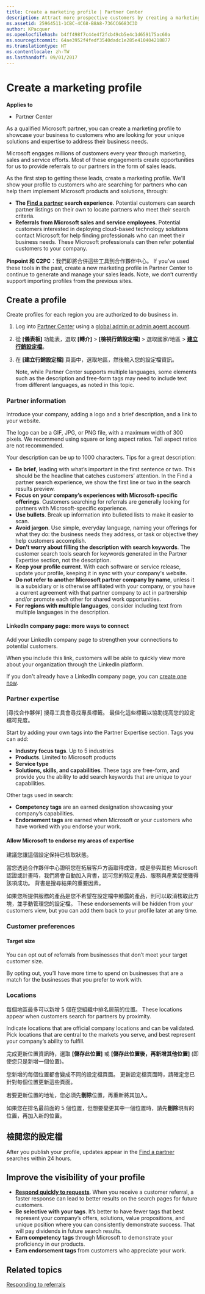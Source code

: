 ```yaml
---
title: Create a marketing profile | Partner Center
description: Attract more prospective customers by creating a marketing profile in Partner Center.
ms.assetid: 25964511-1CBC-4C68-B8A8-736CC6683C3D
author: KPacquer
ms.openlocfilehash: b4ff498f7c44e4f2fcb49cb5e4c1d659175ac60a
ms.sourcegitcommit: 64ae3952f4fedf3540dadc1e285e410404218877
ms.translationtype: HT
ms.contentlocale: zh-TW
ms.lasthandoff: 09/01/2017
---
```

<!--
FWLink1: https://go.microsoft.com/fwlink/?linkid=838397: Top of page
FWLink2: https://go.microsoft.com/fwlink/?linkid=848635: Top of page (duplicate)
FWLink3: https://go.microsoft.com/fwlink/?linkid=847631: #allow_us_to_endorse_areas_of_expertise
FWLink4: https://go.microsoft.com/fwlink/?linkid=848063: #customer-preferences
FWLink5: https://go.microsoft.com/fwlink/?linkid=848064: #_locations
 -->


# <a name="create-a-marketing-profile"></a>Create a marketing profile

**Applies to**

-  Partner Center

As a qualified Microsoft partner, you can create a marketing profile to showcase your business to customers who are looking for your unique solutions and expertise to address their business needs.

Microsoft engages millions of customers every year through marketing, sales and service efforts. Most of these engagements create opportunities for us to provide referrals to our partners in the form of sales leads. 

As the first step to getting these leads, create a marketing profile. We'll show your profile to customers who are searching for partners who can help them implement Microsoft products and solutions, through:

*  **The [Find a partner](https://partnercenter.microsoft.com/pcv/search) search experience**. Potential customers can search partner listings on their own to locate partners who meet their search criteria. 
*  **Referrals from Microsoft sales and service employees**. Potential customers interested in deploying cloud-based technology solutions contact Microsoft for help finding professionals who can meet their business needs. These Microsoft professionals can then refer potential customers to your company.

**Pinpoint 和 C2PC**：我們即將合併這些工具到合作夥伴中心。 If you’ve used these tools in the past, create a new marketing profile in Partner Center to continue to generate and manage your sales leads. Note, we don’t currently support importing profiles from the previous sites. 

## <a name="create-a-profile"></a>Create a profile

Create profiles for each region you are authorized to do business in. 

1.  Log into [Partner Center](http://go.microsoft.com/fwlink/p/?LinkId=808956) using a [global admin or admin agent account](create-user-accounts-and-set-permissions.md).

2.  從 **\[儀表板\]** 功能表，選取 **\[轉介\]** &gt; **\[檢視行銷設定檔\]** &gt; 選取國家/地區 > **[建立行銷設定檔](https://partnercenter.microsoft.com/pcv/publishing)**。

3.  在 **\[建立行銷設定檔\]** 頁面中，選取地區，然後輸入您的設定檔資訊。
    
    Note, while Partner Center supports multiple languages, some elements such as the description and free-form tags may need to include text from different languages, as noted in this topic.

### <a href="" id="partner_info"></a>Partner information

Introduce your company, adding a logo and a brief description, and a link to your website. 

The logo can be a GIF, JPG, or PNG file, with a maximum width of 300 pixels. We recommend using square or long aspect ratios. Tall aspect ratios are not recommended.

Your description can be up to 1000 characters. Tips for a great description: 

*  **Be brief**, leading with what’s important in the first sentence or two. This should be the headline that catches customers’ attention. In the Find a partner search experience, we show the first line or two in the search results preview.
*  **Focus on your company’s experiences with Microsoft-specific offerings**. Customers searching for referrals are generally looking for partners with Microsoft-specific experience.
*  **Use bullets**. Break up information into bulleted lists to make it easier to scan.
*  **Avoid jargon**. Use simple, everyday language, naming your offerings for what they do: the business needs they address, or task or objective they help customers accomplish.
*  **Don’t worry about filling the description with search keywords**. The customer search tools search for keywords generated in the Partner Expertise section, not the description.
*  **Keep your profile current**. With each software or service release, update your profile, keeping it in sync with your company's website.
*  **Do not refer to another Microsoft partner company by name**, unless it is a subsidiary or is otherwise affiliated with your company, or you have a current agreement with that partner company to act in partnership and/or promote each other for shared work opportunities.
*  **For regions with multiple languages**, consider including text from multiple languages in the description.

#### <a href="" id="linkedin"></a> LinkedIn company page: more ways to connect

Add your LinkedIn company page to strengthen your connections to potential customers. 

When you include this link, customers will be able to quickly view more about your organization through the LinkedIn platform.

If you don't already have a LinkedIn company page, you can [create one now](https://www.linkedin.com/company-beta/setup/new/).

### <a name="partner-expertise"></a>Partner expertise

[尋找合作夥伴] 搜尋工具會尋找專長標籤。 最佳化這些標籤以協助提高您的設定檔可見度。

Start by adding your own tags into the Partner Expertise section. Tags you can add: 

*  **Industry focus tags**. Up to 5 industries
*  **Products**. Limited to Microsoft products
*  **Service type** 
*  **Solutions, skills, and capabilities**. These tags are free-form, and provide you the ability to add search keywords that are unique to your capabilities.

Other tags used in search:
*  **Competency tags** are an earned designation showcasing your company’s capabilities.
*  **Endorsement tags** are earned when Microsoft or your customers who have worked with you endorse your work.

#### <a href="" id="#allow_us_to_endorse_areas_of_expertise"></a>Allow Microsoft to endorse my areas of expertise

建議您讓這個設定保持已核取狀態。 

當您透過合作夥伴中心證明您在拓展客戶方面取得成效，或是參與其他 Microsoft 認證或計畫時，我們將會自動加入背書，認可您的特定產品、服務與產業促使獲得該項成功。 背書是搜尋結果的重要因素。

如果您所提供服務的產品是您不希望在設定檔中顯露的產品，則可以取消核取此方塊，並手動管理您的設定檔。 These endorsements will be hidden from your customers view, but you can add them back to your profile later at any time.

### <a name="customer-preferences"></a>Customer preferences

#### <a href="" id="#target_size"></a>Target size

You can opt out of referrals from businesses that don’t meet your target customer size.

By opting out, you’ll have more time to spend on businesses that are a match for the businesses that you prefer to work with.

### <a href="" id="#locations"></a> Locations

每個地區最多可以新增 5 個在您組織中排名居前的位置。 These locations appear when customers search for partners by proximity. 

Indicate locations that are official company locations and can be validated. Pick locations that are central to the markets you serve, and best represent your company’s ability to fulfill.

完成更新位置資訊時，選取 **\[儲存此位置\]** 或 **\[儲存此位置後，再新增其他位置\]** (即使您只是新增一個位置)。

您新增的每個位置都會變成不同的設定檔頁面。 更新設定檔頁面時，請確定您已針對每個位置更新這些頁面。

若要更新位置的地址，您必須先**刪除**位置，再重新將其加入。

如果您在排名最前面的 5 個位置，但想要變更其中一個位置時，請先**刪除**現有的位置，再加入新的位置。

## <a name="review-your-profile"></a>檢閱您的設定檔

After you publish your profile, updates appear in the [Find a partner](https://partnercenter.microsoft.com/pcv/search) searches within 24 hours. 

## <a name="improve-the-visibility-of-your-profile"></a>Improve the visibility of your profile 

*  **[Respond quickly to requests](responding-to-referrals.md)**. When you receive a customer referral, a faster response can lead to better results on the search pages for future customers.
*  **Be selective with your tags**.  It’s better to have fewer tags that best represent your company’s offers, solutions, value propositions, and unique position where you can consistently demonstrate success.  That will pay dividends in future search results.
*  **Earn competency tags** through Microsoft to demonstrate your proficiency in our products.
*  **Earn endorsement tags** from customers who appreciate your work.

## <a name="related-topics"></a>Related topics
[Responding to referrals](responding-to-referrals.md)